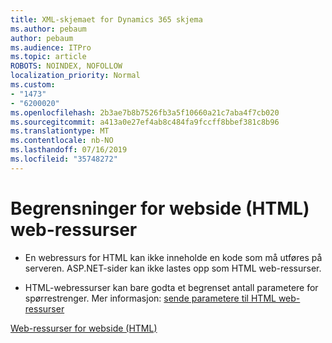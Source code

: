 ```yaml
---
title: XML-skjemaet for Dynamics 365 skjema
ms.author: pebaum
author: pebaum
ms.audience: ITPro
ms.topic: article
ROBOTS: NOINDEX, NOFOLLOW
localization_priority: Normal
ms.custom:
- "1473"
- "6200020"
ms.openlocfilehash: 2b3ae7b8b7526fb3a5f10660a21c7aba4f7cb020
ms.sourcegitcommit: a413a0e27ef4ab8c484fa9fccff8bbef381c8b96
ms.translationtype: MT
ms.contentlocale: nb-NO
ms.lasthandoff: 07/16/2019
ms.locfileid: "35748272"
---
```

# <a name="webpage-html-web-resources-limitations"></a>Begrensninger for webside (HTML) web-ressurser

* En webressurs for HTML kan ikke inneholde en kode som må utføres på serveren. ASP.NET-sider kan ikke lastes opp som HTML web-ressurser.

* HTML-webressurser kan bare godta et begrenset antall parametere for spørrestrenger. Mer informasjon: [sende parametere til HTML web-ressurser](https://docs.microsoft.com/en-us/dynamics365/customer-engagement/developer/webpage-html-web-resources#BKMK_PassingParametersToWebResources)

[Web-ressurser for webside (HTML)](https://docs.microsoft.com/dynamics365/customer-engagement/developer/webpage-html-web-resources)

